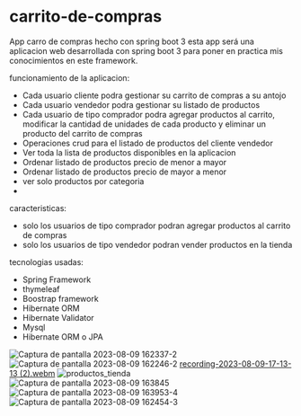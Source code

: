 # carrito-de-compras
App carro de compras hecho con spring boot 3
esta app será una aplicacion web desarrollada con spring boot 3
para poner en practica mis conocimientos en este framework.



funcionamiento de la aplicacion:
- Cada usuario cliente podra gestionar su carrito de compras  a su antojo
- Cada usuario vendedor podra gestionar su listado de productos
- Cada usuario de tipo comprador podra agregar productos al carrito, modificar la cantidad de unidades de cada producto y eliminar un producto del carrito de compras 
- Operaciones crud para el listado de productos del cliente vendedor
- Ver toda la lista de productos disponibles en la aplicacion
- Ordenar listado de productos precio de menor a mayor
- Ordenar listado de productos precio de mayor a  menor
- ver solo productos por categoria
- 

caracteristicas:
- solo los usuarios de tipo comprador podran agregar productos al carrito de compras
- solo los usuarios de tipo vendedor podran vender productos en la tienda



tecnologias usadas:
- Spring Framework
- thymeleaf
- Boostrap framework
- Hibernate ORM
- Hibernate Validator
- Mysql
- Hibernate ORM o JPA



![Captura de pantalla 2023-08-09 162337-2](https://github.com/mateorodriguez-byte/carrito-de-compras/assets/107595139/b433854f-f70c-441b-bc50-a7e643dc3118)
![Captura de pantalla 2023-08-09 162246-2](https://github.com/mateorodriguez-byte/carrito-de-compras/assets/107595139/7ec200db-fbc3-4408-a7a8-d36e5b783db7)
[recording-2023-08-09-17-13-13 (2).webm](https://github.com/mateorodriguez-byte/carrito-de-compras/assets/107595139/b20aab38-1a39-4705-bd7c-fe8a2e5a63d8)
![productos_tienda](https://github.com/mateorodriguez-byte/carrito-de-compras/assets/107595139/910f3638-697e-4ca2-9fd6-744507eb54c5)
![Captura de pantalla 2023-08-09 163845](https://github.com/mateorodriguez-byte/carrito-de-compras/assets/107595139/5994827f-adb3-4a7a-8bb6-e463c03da846)
![Captura de pantalla 2023-08-09 163953-4](https://github.com/mateorodriguez-byte/carrito-de-compras/assets/107595139/13baab0e-334a-4f66-94e6-61651a2e383f)
![Captura de pantalla 2023-08-09 162454-3](https://github.com/mateorodriguez-byte/carrito-de-compras/assets/107595139/b612133d-a788-4378-b025-95c48fc6aff6)



